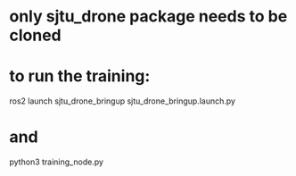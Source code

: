 
# only sjtu_drone package needs to be cloned

# to run the training: 
ros2 launch sjtu_drone_bringup sjtu_drone_bringup.launch.py
# and
python3 training_node.py 
